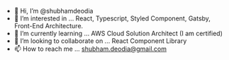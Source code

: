- 👋 Hi, I’m @shubhamdeodia
- 👀 I’m interested in ... React, Typescript, Styled Component, Gatsby, Front-End Architecture.
- 🌱 I’m currently learning ... AWS Cloud Solution Architect (I am certified)
- 💞️ I’m looking to collaborate on ... React Component Library
- 📫 How to reach me ... shubham.deodia@gmail.com

<!---
shubhamdeodia/shubhamdeodia is a ✨ special ✨ repository because its `README.md` (this file) appears on your GitHub profile.
You can click the Preview link to take a look at your changes.
--->
